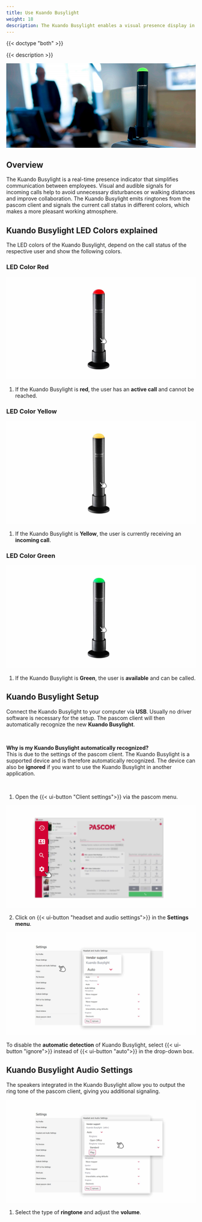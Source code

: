 ```yaml
---
title: Use Kuando Busylight
weight: 18
description: The Kuando Busylight enables a visual presence display in conjunction with the pascom client
---
```


{{< doctype "both" >}}
 
{{< description >}}


![Kuando Busylight](kuando-busylight-image.jpg)
</br>


## Overview


The Kuando Busylight is a real-time presence indicator that simplifies communication between employees. Visual and audible signals for incoming calls help to avoid unnecessary disturbances or walking distances and improve collaboration. The Kuando Busylight emits ringtones from the pascom client and signals the current call status in different colors, which makes a more pleasant working atmosphere.


## Kuando Busylight LED Colors explained

The LED colors of the Kuando Busylight, depend on the call status of the respective user and show the following colors.

### LED Color Red

![Kuando Busylight LED Red](kuando_busylight_red.jpg)
</br>

1. If the Kuando Busylight is **red**, the user has an **active call** and cannot be reached.

### LED Color Yellow

![Kuando Busylight LED Yellow](kuando_busylight_yellow.jpg)
</br>

1. If the Kuando Busylight is **Yellow**, the user is currently receiving an **incoming call**.

### LED Color Green

![Kuando Busylight LED Green](kuando_busylight_green.jpg)
</br>

1. If the Kuando Busylight is **Green**, the user is **available** and can be called.


## Kuando Busylight Setup

Connect the Kuando Busylight to your computer via **USB**. Usually no driver software is necessary for the setup. The pascom client will then automatically recognize the new **Kuando Busylight**. 

<br />

**Why is my Kuando Busylight automatically recognized?**    
This is due to the settings of the pascom client. The Kuando Busylight is a supported device and is therefore automatically recognized. The device can also be **ignored** if you want to use the Kuando Busylight in another application.

<br />

1. Open the {{< ui-button "Client settings">}} via the pascom menu.


![Open Client Settings](open_clientsettings.jpg)
</br>

2. Click on {{< ui-button "headset and audio settings">}} in the **Settings menu**.


![Kuando Busylight Setup](kuando_busylight_setup.en.jpg)
</br>

To disable the **automatic detection** of Kuando Busylight, select {{< ui-button "ignore">}} instead of {{< ui-button "auto">}} in the drop-down box. 

## Kuando Busylight Audio Settings

The speakers integrated in the Kuando Busylight allow you to output the ring tone of the pascom client, giving you additional signaling.

![Kuando Busylight Audio Settings](kuando_busylight_audio.en.jpg)
</br>

1. Select the type of **ringtone** and adjust the **volume**.

<br />